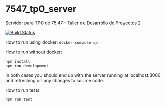 # 7547_tp0_server
Servidor para TP0 de 75.47 - Taller de Desarrollo de Proyectos 2

[![Build Status](https://travis-ci.com/martinerrazquin/7547_tp0_server.svg?token=cxW52jpx7sfJZG9rsfwE&branch=master)](https://travis-ci.com/martinerrazquin/7547_tp0_server)

How to run using docker: `docker-compose up`

How to run without docker: 
 
    npm install
    npm run development

In both cases you should end up with the server running at localhost:3000 and refreshing on any changes to source code.

How to run tests:

    npm run test

